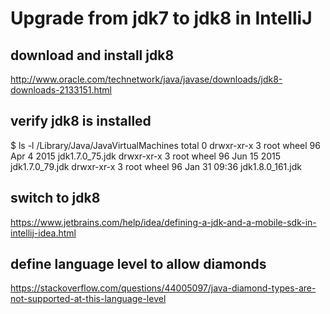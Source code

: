 # Upgrade from jdk7 to jdk8 in IntelliJ

## download and install jdk8
http://www.oracle.com/technetwork/java/javase/downloads/jdk8-downloads-2133151.html

## verify jdk8 is installed
$ ls -l /Library/Java/JavaVirtualMachines
total 0
drwxr-xr-x  3 root  wheel  96 Apr  4  2015 jdk1.7.0_75.jdk
drwxr-xr-x  3 root  wheel  96 Jun 15  2015 jdk1.7.0_79.jdk
drwxr-xr-x  3 root  wheel  96 Jan 31 09:36 jdk1.8.0_161.jdk

## switch to jdk8
https://www.jetbrains.com/help/idea/defining-a-jdk-and-a-mobile-sdk-in-intellij-idea.html

## define language level to allow diamonds
https://stackoverflow.com/questions/44005097/java-diamond-types-are-not-supported-at-this-language-level

